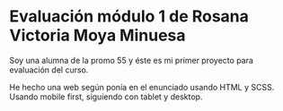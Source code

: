 # Evaluación módulo 1 de Rosana Victoria Moya Minuesa

Soy una alumna de la promo 55 y éste es mi primer proyecto para evaluación del curso.

He hecho una web según ponía en el enunciado usando HTML y SCSS.
Usando mobile first, siguiendo con tablet y desktop.
